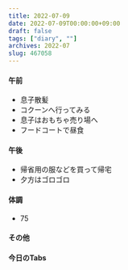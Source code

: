 ```yaml
---
title: 2022-07-09
date: 2022-07-09T00:00:00+09:00
draft: false
tags: ["diary", ""]
archives: 2022-07
slug: 467058
---
```

#### 午前
- 息子散髪
- コクーンへ行ってみる
- 息子はおもちゃ売り場へ
- フードコートで昼食
#### 午後
- 帰省用の服などを買って帰宅
- 夕方はゴロゴロ
#### 体調
- 75
#### その他
#### 今日のTabs